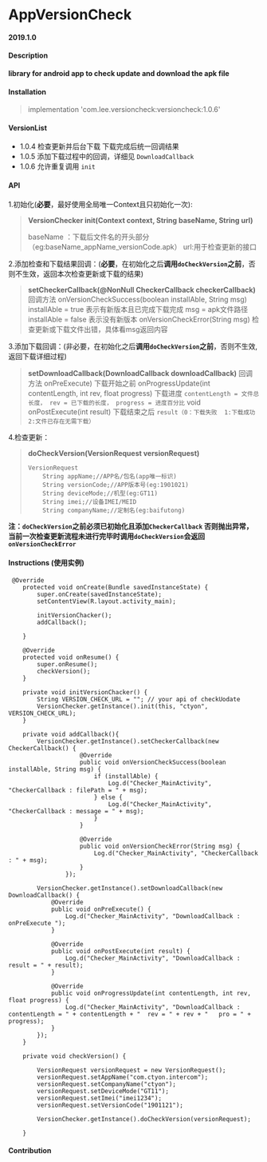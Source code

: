# AppVersionCheck

#### 2019.1.0

#### Description
**library for android app to check update and download the apk file**

#### Installation

> implementation 'com.lee.versioncheck:versioncheck:1.0.6'

#### VersionList
- 1.0.4 检查更新并后台下载  下载完成后统一回调结果
- 1.0.5 添加下载过程中的回调，详细见 `DownloadCallback`
- 1.0.6 允许重复调用 `init` 

#### API
1.初始化(**必要**，最好使用全局唯一Context且只初始化一次):
> **VersionChecker init(Context context, String baseName, String url)**
>
> baseName ：下载后文件名的开头部分 （eg:baseName_appName_versionCode.apk）
> url:用于检查更新的接口

2.添加检查和下载结果回调：(**必要**，在初始化之后**调用`doCheckVersion`之前**，否则不生效，返回本次检查更新或下载的结果)
> **setCheckerCallback(@NonNull CheckerCallback checkerCallback)**
>回调方法
> onVersionCheckSuccess(boolean installAble, String msg)
installAble = true 表示有新版本且已完成下载完成 msg = apk文件路径
installAble = false 表示没有新版本
> onVersionCheckError(String msg)
检查更新或下载文件出错，具体看msg返回内容

3.添加下载回调：(非必要，在初始化之后**调用`doCheckVersion`之前**，否则不生效,返回下载详细过程)
> **setDownloadCallback(DownloadCallback downloadCallback)**
> 回调方法
> onPreExecute)
下载开始之前
> onProgressUpdate(int contentLength, int rev, float progress)
下载进度  `contentLength = 文件总长度， rev = 已下载的长度， progress = 进度百分比`
> void onPostExecute(int result)
下载结束之后  `result（0：下载失败  1:下载成功   2:文件已存在无需下载）`

4.检查更新：
> **doCheckVersion(VersionRequest versionRequest)**
> ```
> VersionRequest
>     String appName;//APP名/包名(app唯一标识)
>     String versionCode;//APP版本号(eg:1901021)
>     String deviceMode;//机型(eg:GT11)
>     String imei;//设备IMEI/MEID
>     String companyName;//定制名(eg:baifutong)
> ```

**注：`doCheckVersion`之前必须已初始化且添加`CheckerCallback`
否则抛出异常，当前一次检查更新流程未进行完毕时调用`doCheckVersion`会返回`onVersionCheckError`**


#### Instructions (使用实例)

```
 @Override
    protected void onCreate(Bundle savedInstanceState) {
        super.onCreate(savedInstanceState);
        setContentView(R.layout.activity_main);

        initVersionChacker();
        addCallback();

    }

    @Override
    protected void onResume() {
        super.onResume();
        checkVersion();
    }

    private void initVersionChacker() {
        String VERSION_CHECK_URL = ""; // your api of checkUodate
        VersionChecker.getInstance().init(this, "ctyon", VERSION_CHECK_URL);
    }

    private void addCallback(){
        VersionChecker.getInstance().setCheckerCallback(new CheckerCallback() {
                    @Override
                    public void onVersionCheckSuccess(boolean installAble, String msg) {
                        if (installAble) {
                            Log.d("Checker_MainActivity", "CheckerCallback : filePath = " + msg);
                        } else {
                            Log.d("Checker_MainActivity", "CheckerCallback : message = " + msg);
                        }
                    }

                    @Override
                    public void onVersionCheckError(String msg) {
                        Log.d("Checker_MainActivity", "CheckerCallback : " + msg);
                    }
                });

        VersionChecker.getInstance().setDownloadCallback(new DownloadCallback() {
            @Override
            public void onPreExecute() {
                Log.d("Checker_MainActivity", "DownloadCallback : onPreExecute ");
            }

            @Override
            public void onPostExecute(int result) {
                Log.d("Checker_MainActivity", "DownloadCallback : result = " + result);
            }

            @Override
            public void onProgressUpdate(int contentLength, int rev, float progress) {
                Log.d("Checker_MainActivity", "DownloadCallback : contentLength = " + contentLength + "  rev = " + rev + "   pro = " + progress);
            }
        });
    }

    private void checkVersion() {

        VersionRequest versionRequest = new VersionRequest();
        versionRequest.setAppName("com.ctyon.intercom");
        versionRequest.setCompanyName("ctyon");
        versionRequest.setDeviceMode("GT11");
        versionRequest.setImei("imei1234");
        versionRequest.setVersionCode("1901121");

        VersionChecker.getInstance().doCheckVersion(versionRequest);

    }

```

#### Contribution
